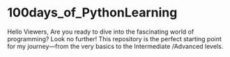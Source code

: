 # 100days_of_PythonLearning
Hello Viewers,  Are you ready to dive into the fascinating world of programming? Look no further! This repository is the perfect starting point for my journey—from the very basics to the Intermediate /Advanced levels.
